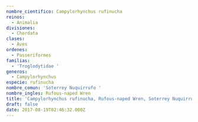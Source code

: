 ```yaml
---
nombre_cientifico: Campylorhynchus rufinucha
reinos:
  - Animalia
divisiones:
  - Chordata
clases:
  - Aves
ordenes:
  - Passeriformes
familias:
  - 'Troglodytidae '
generos:
  - Campylorhynchus
especie: rufinucha
nombre_comun: 'Soterrey Nuquirrufo '
nombre_ingles: Rufous-naped Wren
title: 'Campylorhynchus rufinucha, Rufous-naped Wren, Soterrey Nuquirrufo '
draft: false
date: 2017-08-19T02:46:32.000Z
---
```


